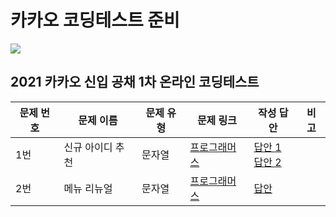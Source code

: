 # 카카오 코딩테스트 준비

<img src="https://img.shields.io/badge/Kakao-FFCD00?style=for-the-badge&logo=Kakao&logoColor=black">

## 2021 카카오 신입 공채 1차 온라인 코딩테스트

| 문제 번호 | 문제 이름        | 문제 유형 | 문제 링크                                                    | 작성 답안                                                    | 비고 |
| --------- | ---------------- | --------- | ------------------------------------------------------------ | ------------------------------------------------------------ | ---- |
| 1번       | 신규 아이디 추천 | 문자열    | [프로그래머스](https://programmers.co.kr/learn/courses/30/lessons/72410) | [답안 1](./PRGM_신규아이디추천.py) <br >[답안 2](./PRGM_신규아이디추천_2.py) |      |
| 2번       | 메뉴 리뉴얼      | 문자열    | [프로그래머스](https://programmers.co.kr/learn/courses/30/lessons/72411 ) | [답안](./PRGM_메뉴리뉴얼.py)                                 |      |
